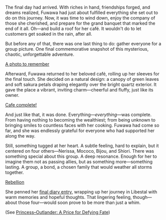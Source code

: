 The final day had arrived. With riches in hand, friendships forged, and dreams realized, Fuwawa had just about fulfilled everything she set out to do on this journey. Now, it was time to wind down, enjoy the company of those she cherished, and prepare for the grand banquet that marked the end of it all. Oh—and build a roof for her café. It wouldn't do to let customers get soaked in the rain, after all.

But before any of that, there was one last thing to do: gather everyone for a group picture. One final commemorative snapshot of this mysterious, chaotic, unforgettable adventure.

[A photo to remember](#embed:https://www.youtube.com/live/9A1cO7jL0jw?t=1681)

Afterward, Fuwawa returned to her beloved café, rolling up her sleeves for the final touch. She decided on a natural design: a canopy of green leaves and soft sakura petals draping elegantly over the bright quartz exterior. It gave the place a vibrant, inviting charm—cheerful and fluffy, just like its owner.

[Cafe complete!](#embed:https://www.youtube.com/live/9A1cO7jL0jw?t=2950)

And just like that, it was done. Everything—_everything_—was complete. From having nothing to becoming the wealthiest; from being unknown to bringing smiles to countless faces with her cooking. Fuwawa had come so far, and she was endlessly grateful for everyone who had supported her along the way.

Still, something tugged at her heart. A subtle feeling, hard to explain, but it centered on four others—Nerissa, Mococo, Bijou, and Shiori. There was something special about this group. A deep resonance. Enough for her to imagine them not as passing allies, but as something more—something lasting. A group, a bond, a chosen family that would weather all storms together.

[Rebellion](#embed:https://www.youtube.com/live/9A1cO7jL0jw?t=3304)

She penned her [final diary entry](https://www.youtube.com/live/9A1cO7jL0jw?t=3729), wrapping up her journey in Libestal with warm memories and hopeful thoughts. That lingering feeling, though—about those four—would soon prove to be more than just a whim.

(See [Princess–Outlander: A Price for Defying Fate](#edge:iphania-outlander))
